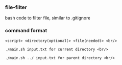 ### file-filter
bash code to filter file, similar to .gitignore

### command format 
```
<script> <directory(optional)> <file(needed)> <br/>

./main.sh input.txt for current directory <br/>

./main.sh ../ input.txt for parent directory <br/>
```

